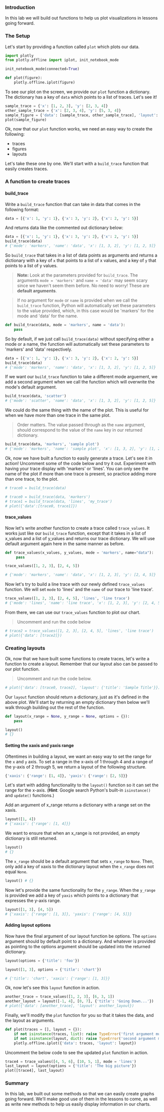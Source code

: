 
### Introduction

In this lab we will build out functions to help us plot visualizations in lessons going forward. 

### The Setup

Let's start by providing a function called `plot` which plots our data.


```python
import plotly
from plotly.offline import iplot, init_notebook_mode

init_notebook_mode(connected=True)

def plot(figure):
    plotly.offline.iplot(figure)
```

To see our plot on the screen, we provide our `plot` function a dictionary.  The dictionary has a key of `data` which points to a list of traces.  Let's see it!


```python
sample_trace = {'x': [1, 2, 3], 'y': [2, 3, 4]}
other_sample_trace = {'x': [2, 3, 4], 'y': [5, 3, 4]}
sample_figure = {'data': [sample_trace, other_sample_trace], 'layout': {'title': 'Our sample plot'}}
plot(sample_figure)
```

Ok, now that our `plot` function works, we need an easy way to create the following:  

* traces
* figures
* layouts


Let's take these one by one.  We'll start with a `build_trace` function that easily creates traces.

### A function to create traces

#### build_trace

Write a `build_trace` function that can take in data that comes in the following format: 


```python
data = [{'x': 1, 'y': 1}, {'x': 3, 'y': 2}, {'x': 2, 'y': 5}]
```

And returns data like the commented out dictionary below: 

```python
data = [{'x': 1, 'y': 1}, {'x': 3, 'y': 2}, {'x': 2, 'y': 5}]
build_trace(data)
# {'mode': 'markers', 'name': 'data', 'x': [1, 3, 2], 'y': [1, 2, 5]}
```

So `build_trace` that takes in a list of data points as arguments and returns a dictionary with a key of `x` that points to a list of x values, and a key of `y` that points to a list of y values.

>**Note:** Look at the parameters provided for `build_trace`.  The arguments `mode = 'markers'` and `name = 'data'` may seem scary since we haven't seem them before.  No need to worry!  These are **default arguments**.  

>If no argument for `mode` or `name` is provided when we call the `build_trace` function, Python will automatically set these parameters to the value provided, which, in this case would be 'markers' for the mode and 'data' for the name.


```python
def build_trace(data, mode = 'markers', name = 'data'):
    pass
```

So by default, if we just call `build_trace(data)` without specifying either a mode or a name, the function will automatically set these parameters to 'markers' and 'data' respectively.


```python
data = [{'x': 1, 'y': 1}, {'x': 3, 'y': 2}, {'x': 2, 'y': 5}]
build_trace(data)
# {'mode': 'markers', 'name': 'data', 'x': [1, 3, 2], 'y': [1, 2, 5]}
```

If we want our `build_trace` function to take a different mode arguement, we add a second argument when we call the function which will overwrite the mode's default argument.   


```python
build_trace(data, 'scatter')
# {'mode': 'scatter', 'name': 'data', 'x': [1, 3, 2], 'y': [1, 2, 5]}
```

We could do the same thing with the name of the plot.  This is useful for when we have more than one trace in the same plot.

> Order matters.  The value passed through as the `name` argument, should correspond to the value of the `name` key in our returned dictionary.


```python
build_trace(data, 'markers', 'sample plot')
# {'mode': 'markers', 'name': 'sample plot', 'x': [1, 3, 2], 'y': [1, 2, 5]}
```

Ok, now we have built a function to easily generate a trace.  Let's see it in action!  Uncomment some of the code below and try it out. Experiment with having your trace display with 'markers' or 'lines'.  You can only see the name of the plot if more than one trace is present, so practice adding more than one trace, to the plot.


```python
# trace0 = build_trace(data)

# trace0 = build_trace(data, 'markers')
# trace1 = build_trace(data, 'lines', 'my_trace')
# plot({'data':[trace0, trace1]})
```

#### trace_values

Now let's write another function to create a trace called `trace_values`.  It works just like our `build_trace` function, except that it takes in a list of x_values and a list of y_values and returns our trace dictionary.  We will use default argument again here in the same manner as before.


```python
def trace_values(x_values, y_values, mode = 'markers', name="data"):
     pass
```


```python
trace_values([1, 2, 3], [2, 4, 5])

# {'mode': 'markers', 'name': 'data', 'x': [1, 2, 3], 'y': [2, 4, 5]}
```

Now let's try to build a line trace with our newly defined `trace_values` function.  We will set `mode` to 'lines' and the `name` of our trace to 'line trace'.


```python
trace_values([1, 2, 3], [2, 4, 5], 'lines', 'line trace')
# {'mode': 'lines', 'name': 'line trace', 'x': [1, 2, 3], 'y': [2, 4, 5]}
```

From there, we can use our `trace_values` function to plot our chart.

> Uncomment and run the code below


```python
# trace2 = trace_values([1, 2, 3], [2, 4, 5], 'lines', 'line trace')
# plot({'data': [trace2]})
```

### Creating layouts

Ok, now that we have built some functions to create traces, let's write a function to create a layout.  Remember that our layout also can be passed to our plot function.

> Uncomment and run the code below.


```python
# plot({'data': [trace0, trace2], 'layout': {'title': 'Sample Title'}})
```

Our `layout` function should return a dictionary, just as it's defined in the above plot.  We'll start by returning an empty dictionary then below we'll walk through building out the rest of the function.


```python
def layout(x_range = None, y_range = None, options = {}):
    pass
```


```python
layout()
# {}
```

#### Setting the xaxis and yaxis range

Oftentimes in building a layout, we want an easy way to set the range for the `x` and `y` axis.  To set a range in the x-axis of $1$ through $4$ and a range of the y-axis of $2$ through $5$, we return a layout of the following structure.
```python
{'xaxis': {'range': [1, 4]}, 'yaxis': {'range': [2, 5]}}
```

Let's start with adding functionality to the `layout()` function so it can set the range for the x-axis.  (**Hint**: Google search Python's built-in `isinstance()` and `update()` functions.)

Add an argument of x_range returns a dictionary with a range set on the xaxis.


```python
layout([1, 4])
# {'xaxis': {'range': [1, 4]}}
```

We want to ensure that when an x_range is not provided, an empty dictionary is still returned.  
```python
layout()
# {}

```
The `x_range` should be a default argument that sets `x_range` to `None`.  Then, only add a key of xaxis to the dictionary layout when the `x_range` does not equal `None`.


```python
layout() # {}
```

Now let's provide the same functionality for the `y_range`.  When the `y_range` is provided we add a key of `yaxis` which points to a dictionary that expresses the y-axis range.


```python
layout([1, 3], [4, 5])
# {'xaxis': {'range': [1, 3]}, 'yaxis': {'range': [4, 5]}}
```

#### Adding layout options

Now have the final argument of our layout function be options.  The `options` argument should by default point to a dictionary.  And whatever is provided as pointing to the options argument should be updated into the returned dictionary.    


```python
layout(options = {'title': 'foo'})
```


```python
layout([1, 3], options = {'title': 'chart'})

# {'title': 'chart', 'xaxis': {'range': [1, 3]}}
```

Ok, now let's see this `layout` function in action.


```python
another_trace = trace_values([1, 2, 3], [6, 3, 1])
another_layout = layout([-1, 4], [0, 7], {'title': 'Going Down...'})
# plot({'data': [another_trace], 'layout': another_layout})
```

Finally, we'll modify the `plot` function for you so that it takes the data, and the layout as arguments.


```python
def plot(traces = [], layout = {}):
    if not isinstance(traces, list): raise TypeError('first argument must be a list.  Instead is', traces)
    if not isinstance(layout, dict): raise TypeError('second argument must be a dict.  Instead is', layout)
    plotly.offline.iplot({'data': traces, 'layout': layout})
```

Uncomment the below code to see the updated `plot` function in action.  


```python
trace4 = trace_values([4, 5, 6], [10, 5, 1], mode = 'lines')
last_layout = layout(options = {'title': 'The big picture'})
plot([trace4], last_layout)
```

### Summary 

In this lab, we built out some methods so that we can easily create graphs going forward.  We'll make good use of them in the lessons to come, as well as write new methods to help us easily display information in our charts.
